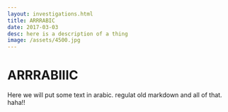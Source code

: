 ```yaml
---
layout: investigations.html
title: ARRRABIC
date: 2017-03-03
desc: here is a description of a thing
image: /assets/4500.jpg
---
```


# ARRRABIIIC

Here we will put some text in arabic.  regulat old markdown and all of that.  haha!!
